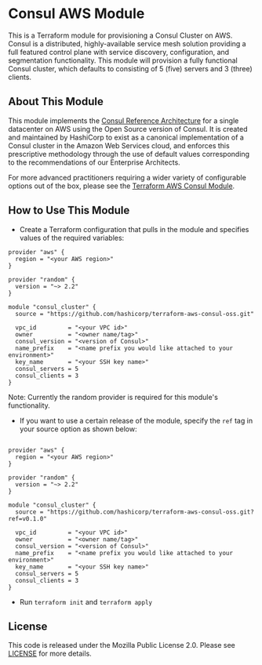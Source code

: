 # Consul AWS Module

This is a Terraform module for provisioning a Consul Cluster on AWS. Consul is a distributed, highly-available service mesh solution providing a full featured control plane with service discovery, configuration, and segmentation functionality. This module will provision a fully functional Consul cluster, which defaults to consisting of 5 (five) servers and 3 (three) clients.

## About This Module

This module implements the [Consul Reference Architecture](https://learn.hashicorp.com/consul/datacenter-deploy/reference-architecture?utm_source=consul.io&utm_medium=docs#datacenter-design) for a single datacenter on AWS using the Open Source version of Consul. It is created and maintained by HashiCorp to exist as a canonical implementation of a Consul cluster in the Amazon Web Services cloud, and enforces this prescriptive methodology through the use of default values corresponding to the recommendations of our Enterprise Architects.

For more advanced practitioners requiring a wider variety of configurable options out of the box, please see the [Terraform AWS Consul Module](https://registry.terraform.io/modules/hashicorp/consul/aws/0.7.4).

## How to Use This Module

- Create a Terraform configuration that pulls in the module and specifies values
  of the required variables:

```hcl
provider "aws" {
  region = "<your AWS region>"
}

provider "random" {
  version = "~> 2.2"
}

module "consul_cluster" {
  source = "https://github.com/hashicorp/terraform-aws-consul-oss.git"

  vpc_id         = "<your VPC id>"
  owner          = "<owner name/tag>"
  consul_version = "<version of Consul>"
  name_prefix    = "<name prefix you would like attached to your environment>"
  key_name       = "<your SSH key name>"
  consul_servers = 5
  consul_clients = 3
}
```

Note: Currently the random provider is required for this module's functionality.

- If you want to use a certain release of the module, specify the `ref` tag in
  your source option as shown below:

```hcl

provider "aws" {
  region = "<your AWS region>"
}

provider "random" {
  version = "~> 2.2"
}

module "consul_cluster" {
  source = "https://github.com/hashicorp/terraform-aws-consul-oss.git?ref=v0.1.0"

  vpc_id         = "<your VPC id>"
  owner          = "<owner name/tag>"
  consul_version = "<version of Consul>"
  name_prefix    = "<name prefix you would like attached to your environment>"
  key_name       = "<your SSH key name>"
  consul_servers = 5
  consul_clients = 3
}
```

- Run `terraform init` and `terraform apply`

## License

This code is released under the Mozilla Public License 2.0. Please see [LICENSE](https://github.com/hashicorp/terraform-aws-consul-espd/blob/cotarg/add-mpl-20/LICENSE) for more details.

